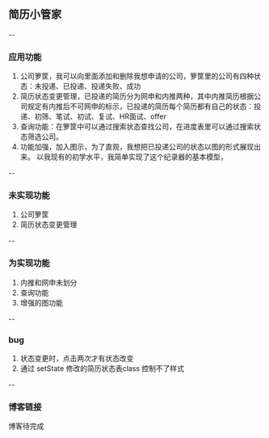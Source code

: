 ## 简历小管家
--

###  应用功能
1. 公司箩筐，我可以向里面添加和删除我想申请的公司，箩筐里的公司有四种状态：未投递、已投递、投递失败、成功
2. 简历状态变更管理，已投递的简历分为网申和内推两种，其中内推简历根据公司规定有内推后不可网申的标示，已投递的简历每个简历都有自己的状态：投递、初筛、笔试、初试、复试、HR面试、offer
3. 查询功能：在箩筐中可以通过搜索状态查找公司，在进度表里可以通过搜索状态筛选公司。
4. 功能加强，加入图示，为了直观，我想把已投递公司的状态以图的形式展现出来。
以我现有的初学水平，我简单实现了这个纪录器的基本模型，

--
###  未实现功能
1. 公司箩筐
2. 简历状态变更管理

--
### 为实现功能
1. 内推和网申未划分
2. 查询功能
3. 增强的图功能

--
### bug
1. 状态变更时，点击两次才有状态改变
2. 通过 setState 修改的简历状态表class 控制不了样式

--
### 博客链接
博客待完成
